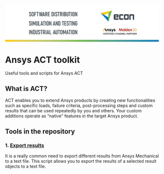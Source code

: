 ![econ](assets/econ_banner_small.jpg)

# Ansys ACT toolkit

Useful tools and scripts for Ansys ACT

## What is ACT?

ACT enables you to extend Ansys products by creating new functionalities such as specific loads, failure criteria, post-processing steps and custom results that can be used repeatedly by you and others. Your custom additions operate as “native” features in the target Ansys product.

## Tools in the repository

### 1. [Export results](01_Export_results/README.md)

It is a really common need to export different results from Ansys Mechanical to a text file. This script allows you to export the results of a selected result objects to a text file.
